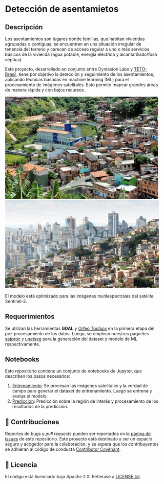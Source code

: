 # Detección de asentamietos

## Descripción

Los asentamientos son lugares donde familias, que habitan viviendas agrupadas o contiguas, se encuentran en una situación irregular de tenencia del terreno y carecen de acceso regular a uno o más servicios básicos de la vivienda (agua potable, energía eléctrica y alcantarillado/fosa séptica).


Este proyecto, desarrollado en conjunto entre Dymaxion Labs y [TETO-Brasil](//https://teto.org.br/), tiene por objetivo la detección y seguimiento de los asentamientos, aplicando técnicas basadas en machine learning (ML) para el procesamiento de imágenes satelitales. Esto permite mapear grandes áreas de manera rápida y con bajos recursos.

![](img_readme/A.jpg)![](img_readme/B.jpg)

El modelo está optimizado para las imágenes multiespectrales del satélite Sentinel-2. 

## Requerimientos

Se utilizan las herramientas **GDAL** y [Orfeo Toolbox](https://www.orfeo-toolbox.org/) en la primera etapa del pre-procesamiento de los datos. Luego, se emplean nuestros paquetes [satproc](https://github.com/dymaxionlabs/satproc) y [unetseg](https://github.com/dymaxionlabs/satproc) para la generación del dataset y modelo de ML respectivamente.

## Notebooks

Este repositorio contiene un conjunto de notebooks de Jupyter, que describen los pasos necesarios:

1. [Entrenamiento](notebooks/1_Entrenamiento.ipynb): Se procesan las imágenes satelitales y la verdad de campo para generar el dataset de entrenamiento. Luego se entrena y evalua el modelo. 
2. [Prediccion](notebooks/2_Prediccion.ipynb): Predicción sobre la región de interés y procesamiento de los resultados de la predicción.


## :handshake: Contribuciones

Reportes de bugs y *pull requests* pueden ser reportados en la [página de issues](https://github.com/dymaxionlabs/adefinir) de este repositorio. Este proyecto está destinado a ser un espacio seguro y acogedor para la colaboración, y se espera que los contribuyentes se adhieran al código de conducta [Contributor
Covenant](http://contributor-covenant.org).

## :page_facing_up: Licencia

El código está licenciado bajo Apache 2.0. Refiérase a [LICENSE.txt](LICENSE.txt).
